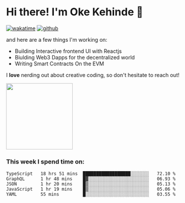# Hi there! I'm Oke Kehinde :cowboy_hat_face:

[![wakatime](https://wakatime.com/badge/user/5f3f42a0-7b4f-4c4b-b2da-012c5ac2fa62.svg)](https://wakatime.com/@5f3f42a0-7b4f-4c4b-b2da-012c5ac2fa62)
[![github](https://img.shields.io/github/followers/okeken?logo=github&style=plastic)](https://github.com/okeken?tab=followers)

and here are a few things I'm working on:

- Building Interactive frontend UI with Reactjs
- Biulding Web3 Dapps for the decentralized world
- Writing Smart Contracts On the EVM

I **love** nerding out about creative coding, so don't hesitate to reach out!


<img height="180em" src="https://github-readme-stats.vercel.app/api?username=okeken&show_icons=true&hide_border=true&&count_private=true&include_all_commits=true" />

### This week I spend time on:

<!--START_SECTION:waka-->
```text
TypeScript   18 hrs 51 mins  ██████████████████░░░░░░░   72.10 % 
GraphQL      1 hr 48 mins    █▓░░░░░░░░░░░░░░░░░░░░░░░   06.93 % 
JSON         1 hr 20 mins    █▒░░░░░░░░░░░░░░░░░░░░░░░   05.13 % 
JavaScript   1 hr 19 mins    █▒░░░░░░░░░░░░░░░░░░░░░░░   05.06 % 
YAML         55 mins         █░░░░░░░░░░░░░░░░░░░░░░░░   03.55 % 
```
<!--END_SECTION:waka-->
